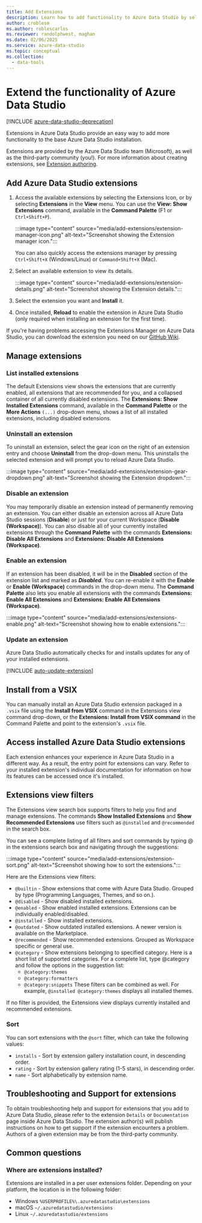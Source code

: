 ```yaml
---
title: Add Extensions
description: Learn how to add functionality to Azure Data Studio by selecting and installing extensions from among those provided by Microsoft and third parties.
author: croblesm
ms.author: roblescarlos
ms.reviewer: randolphwest, maghan
ms.date: 02/06/2025
ms.service: azure-data-studio
ms.topic: conceptual
ms.collection:
  - data-tools
---
```


# Extend the functionality of Azure Data Studio

[!INCLUDE [azure-data-studio-deprecation](../includes/azure-data-studio-deprecation.md)]

Extensions in Azure Data Studio provide an easy way to add more functionality to the base Azure Data Studio installation.

Extensions are provided by the Azure Data Studio team (Microsoft), as well as the third-party community (you!). For more information about creating extensions, see [Extension authoring](./extension-authoring.md).

## Add Azure Data Studio extensions

1. Access the available extensions by selecting the Extensions Icon, or by selecting **Extensions** in the **View** menu. You can use the **View: Show Extensions** command, available in the **Command Palette** (F1 or `Ctrl+Shift+P`).

    :::image type="content" source="media/add-extensions/extension-manager-icon.png" alt-text="Screenshot showing the Extension manager icon.":::

    You can also quickly access the extensions manager by pressing `Ctrl+Shift+X` (Windows/Linux) or `Command+Shift+X` (Mac).

1. Select an available extension to view its details.

    :::image type="content" source="media/add-extensions/extension-details.png" alt-text="Screenshot showing the Extension details.":::

1. Select the extension you want and **Install** it.

1. Once installed, **Reload** to enable the extension in Azure Data Studio (only required when installing an extension for the first time).

If you're having problems accessing the Extensions Manager on Azure Data Studio, you can download the extension you need on our [GitHub Wiki](https://github.com/microsoft/azuredatastudio/wiki/List-of-Extensions).

## Manage extensions

### List installed extensions

The default Extensions view shows the extensions that are currently enabled, all extensions that are recommended for you, and a collapsed container of all currently disabled extensions. The **Extensions: Show Installed Extensions** command, available in the **Command Palette** or the **More Actions** `(...)` drop-down menu, shows a list of all installed extensions, including disabled extensions.

### Uninstall an extension

To uninstall an extension, select the gear icon on the right of an extension entry and choose **Uninstall** from the drop-down menu. This uninstalls the selected extension and will prompt you to reload Azure Data Studio.

 :::image type="content" source="media/add-extensions/extension-gear-dropdown.png" alt-text="Screenshot showing the Extension dropdown.":::

### Disable an extension

You may temporarily disable an extension instead of permanently removing an extension. You can either disable an extension across all Azure Data Studio sessions (**Disable**) or just for your current Workspace (**Disable (Workspace)**). You can also disable all of your currently installed extensions through the **Command Palette** with the commands **Extensions: Disable All Extensions** and **Extensions: Disable All Extensions (Workspace)**.

### Enable an extension

If an extension has been disabled, it will be in the **Disabled** section of the extension list and marked as ***Disabled***. You can re-enable it with the **Enable** or **Enable (Workspace)** commands in the drop-down menu. The **Command Palette** also lets you enable all extensions with the commands **Extensions: Enable All Extensions** and **Extensions: Enable All Extensions (Workspace)**.

:::image type="content" source="media/add-extensions/extensions-enable.png" alt-text="Screenshot showing how to enable extensions.":::

### <a id="updating-an-extension"></a> Update an extension

Azure Data Studio automatically checks for and installs updates for any of your installed extensions.

[!INCLUDE [auto-update-extension](includes/auto-update-extension.md)]

## Install from a VSIX

You can manually install an Azure Data Studio extension packaged in a `.vsix` file using the **Install from VSIX** command in the Extensions view command drop-down, or the **Extensions: Install from VSIX command** in the Command Palette and point to the extension's `.vsix` file.

## Access installed Azure Data Studio extensions

Each extension enhances your experience in Azure Data Studio in a different way. As a result, the entry point for extensions can vary. Refer to your installed extension's individual documentation for information on how its features can be accessed once it's installed.

## Extensions view filters

The Extensions view search box supports filters to help you find and manage extensions. The commands **Show Installed Extensions** and **Show Recommended Extensions** use filters such as `@installed` and `@recommended` in the search box.

You can see a complete listing of all filters and sort commands by typing @ in the extensions search box and navigating through the suggestions:

:::image type="content" source="media/add-extensions/extension-sort.png" alt-text="Screenshot showing how to sort the extensions.":::

Here are the Extensions view filters:

- `@builtin` - Show extensions that come with Azure Data Studio. Grouped by type (Programming Languages, Themes, and so on.).
- `@disabled` - Show disabled installed extensions.
- `@enabled` - Show enabled installed extensions. Extensions can be individually enabled/disabled.
- `@installed` - Show installed extensions.
- `@outdated` - Show outdated installed extensions. A newer version is available on the Marketplace.
- `@recommended` - Show recommended extensions. Grouped as Workspace specific or general use.
- `@category` - Show extensions belonging to specified category. Here is a short list of supported categories. For a complete list, type @category and follow the options in the suggestion list:
  - `@category:themes`
  - `@category:formatters`
  - `@category:snippets`
These filters can be combined as well. For example, `@installed @category:themes` displays all installed themes.

If no filter is provided, the Extensions view displays currently installed and recommended extensions.

### Sort

You can sort extensions with the `@sort` filter, which can take the following values:

- `installs` - Sort by extension gallery installation count, in descending order.
- `rating` - Sort by extension gallery rating (1-5 stars), in descending order.
- `name` - Sort alphabetically by extension name.

## Troubleshooting and Support for extensions

To obtain troubleshooting help and support for extensions that you add to Azure Data Studio, please refer to the extension `Details` or `Documentation` page inside Azure Data Studio. The extension author(s) will publish instructions on how to get support if the extension encounters a problem. Authors of a given extension may be from the third-party community.

## Common questions

### Where are extensions installed?

Extensions are installed in a per user extensions folder. Depending on your platform, the location is in the following folder:

- Windows `%USERPROFILE%\.azuredatastudio\extensions`
- macOS `~/.azuredatastudio/extensions`
- Linux `~/.azuredatastudio/extensions`
